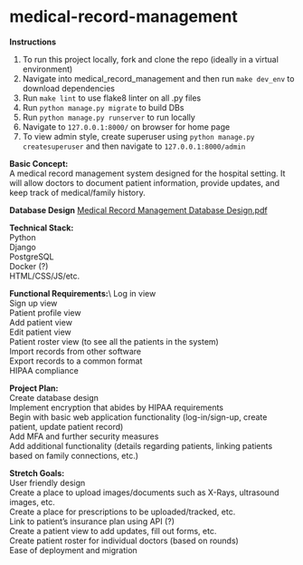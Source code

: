 # medical-record-management

**Instructions**
1. To run this project locally, fork and clone the repo (ideally in a virtual environment)
1. Navigate into medical_record_management and then run `make dev_env` to download dependencies
1. Run `make lint` to use flake8 linter on all .py files
1. Run `python manage.py migrate` to build DBs
1. Run `python manage.py runserver` to run locally
1. Navigate to `127.0.0.1:8000/` on browser for home page
1. To view admin style, create superuser using `python manage.py createsuperuser` and then navigate to `127.0.0.1:8000/admin`


**Basic Concept:**\
A medical record management system designed for the hospital setting. It will allow doctors to document patient information, provide updates, and keep track of medical/family history.

**Database Design**
[Medical Record Management Database Design.pdf](https://github.com/Michie740/medical-record-management/files/7165864/Medical.Record.Management.Database.Design.pdf)


**Technical Stack:** \
Python\
Django\
PostgreSQL\
Docker (?)\
HTML/CSS/JS/etc.

**Functional Requirements:**\ 
Log in view\
Sign up view\
Patient profile view\
Add patient view\
Edit patient view\
Patient roster view (to see all the patients in the system)\
Import records from other software\
Export records to a common format\
HIPAA compliance

**Project Plan:**\
Create database design\
Implement encryption that abides by HIPAA requirements\
Begin with basic web application functionality (log-in/sign-up, create patient, update patient record)\
Add MFA and further security measures\
Add additional functionality (details regarding patients, linking patients based on family connections, etc.)

**Stretch Goals:**\
User friendly design\
Create a place to upload images/documents such as X-Rays, ultrasound images, etc.\
Create a place for prescriptions to be uploaded/tracked, etc.\
Link to patient’s insurance plan using API (?)\
Create a patient view to add updates, fill out forms, etc.\
Create patient roster for individual doctors (based on rounds)\
Ease of deployment and migration
